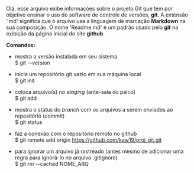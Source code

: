 Olá, esse arquivo exibe informações sobre o projeto Git que tem por objetivo ensinar o uso do software de controle de versões, **git**.
A extensão '.md' significa que o arquivo usa a linguagem de marcação **Markdown** na sua composição.
O nome 'Readme.md' é um padrão usado pelo **git** na exibição da página inicial do site **github**.

**Comandos:**  
- mostra a versão instalada em seu sistema  
$ git --version           

- inicia um repositório git vazio em sua máquina local  
$ git init                

- coloca arquivo(s) no *staging* (ante-sala do palco)  
$ git add                 

- mostra o status do *branch* com os arquivos a serem enviados ao repositório (*commit*)  
$ git status              

- faz a conexão com o repositório remoto no github  
$ git remote add origin https://github.com/kaw19/proj_git.git  

- para ignorar um arquivo já rastreado (antes mesmo de adicionar uma regra para ignorá-lo no arquivo .gitignore)  
$ git rm --cached NOME_ARQ
